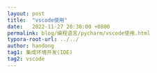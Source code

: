 ```yaml
---
layout: post
title:  "vscode使用"
date:   2022-11-27 20:30:00 +0800
permalink: blog/编程语言/pycharm/vscode使用.html
typora-root-url: ../../
author: handong
tag1: 集成环境开发(IDE)
tag2: vscode
---
```


